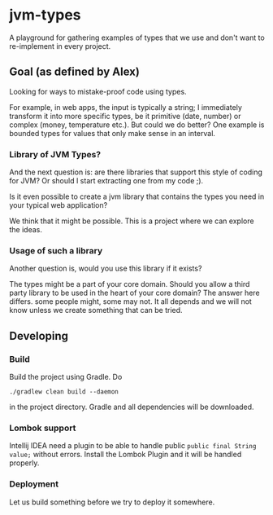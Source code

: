 # jvm-types

A playground for gathering examples of types that we use and don't want to re-implement in every project.

## Goal (as defined by Alex)

Looking for ways to mistake-proof code using types. 

For example, in web apps, the input is typically a string; 
I immediately transform it into more specific types, be it primitive (date, number) 
or complex (money, temperature etc.). 
But could we do better? 
One example is bounded types for values that only make sense in an interval. 

### Library of JVM Types?

And the next question is: are there libraries that support this style of coding for JVM? 
Or should I start extracting one from my code ;).

Is it even possible to create a jvm library that contains
the types you need in your typical web application?

We think that it might be possible. This is a project where we can explore the ideas.

### Usage of such a library

Another question is, would you use this library if it exists?

The types might be a part of your core domain. Should you allow a third party library to be used
in the heart of your core domain? The answer here differs. some people might, some may not.
It all depends and we will not know unless we create something that can be tried.

## Developing

### Build

Build the project using Gradle. Do

```
./gradlew clean build --daemon
```
in the project directory. Gradle and all dependencies will be downloaded.

### Lombok support

Intellij IDEA need a plugin to be able to handle public `public final String value;` without errors.
Install the Lombok Plugin and it will be handled properly.

### Deployment

Let us build something before we try to deploy it somewhere.

